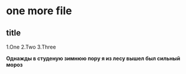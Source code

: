 # one more file

## title

1.One
2.Two
3.Three

**Однажды в студеную зимнюю  пору я из лесу вышел был сильный  мороз**
